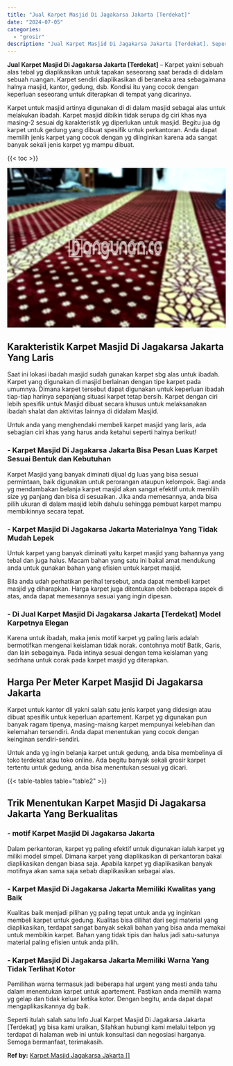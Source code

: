 ```yaml
---
title: "Jual Karpet Masjid Di Jagakarsa Jakarta [Terdekat]"
date: "2024-07-05"
categories: 
  - "grosir"
description: "Jual Karpet Masjid Di Jagakarsa Jakarta [Terdekat]. Seperti itulah salah satu Info Jual Karpet Masjid Di Jagakarsa Jakarta [Terdekat] yg bisa kami uraikan,..."
---
```


**Jual Karpet Masjid Di Jagakarsa Jakarta \[Terdekat\]** – Karpet yakni sebuah alas tebal yg diaplikasikan untuk tapakan seseorang saat berada di didalam sebuah ruangan. Karpet sendiri diaplikasikan di beraneka area sebagaimana halnya masjid, kantor, gedung, dsb. Kondisi itu yang cocok dengan keperluan seseorang untuk diterapkan di tempat yang dicarinya.

Karpet untuk masjid artinya digunakan di di dalam masjid sebagai alas untuk melakukan ibadah. Karpet masjid dibikin tidak serupa dg ciri khas nya masing-2 sesuai dg karakteristik yg diperlukan untuk masjid. Begitu jua dg karpet untuk gedung yang dibuat spesifik untuk perkantoran. Anda dapat memilih jenis karpet yang cocok dengan yg diinginkan karena ada sangat banyak sekali jenis karpet yg mampu dibuat.

{{< toc >}}

![Jual Karpet Masjid Di Jagakarsa Jakarta [Terdekat]](/images/grosir-karpet-murah-12.png)

## Karakteristik Karpet Masjid Di Jagakarsa Jakarta Yang Laris

Saat ini lokasi ibadah masjid sudah gunakan karpet sbg alas untuk ibadah. Karpet yang digunakan di masjid berlainan dengan tipe karpet pada umumnya. Dimana karpet tersebut dapat digunakan untuk keperluan ibadah tiap-tiap harinya sepanjang situasi karpet tetap bersih. Karpet dengan ciri lebih spesifik untuk Masjid dibuat secara khusus untuk melaksanakan ibadah shalat dan aktivitas lainnya di didalam Masjid.

Untuk anda yang menghendaki membeli karpet masjid yang laris, ada sebagian ciri khas yang harus anda ketahui seperti halnya berikut!

### \- Karpet Masjid Di Jagakarsa Jakarta Bisa Pesan Luas Karpet Sesuai Bentuk dan Kebutuhan

Karpet Masjid yang banyak diminati dijual dg luas yang bisa sesuai permintaan, baik digunakan untuk perorangan ataupun kelompok. Bagi anda yg mendambakan belanja karpet masjid akan sangat efektif untuk memliih size yg panjang dan bisa di sesuaikan. Jika anda memesannya, anda bisa pilih ukuran di dalam masjid lebih dahulu sehingga pembuat karpet mampu membikinnya secara tepat.

### \- Karpet Masjid Di Jagakarsa Jakarta Materialnya Yang Tidak Mudah Lepek

Untuk karpet yang banyak diminati yaitu karpet masjid yang bahannya yang tebal dan juga halus. Macam bahan yang satu ini bakal amat mendukung anda untuk gunakan bahan yang efisien untuk karpet masjid.

Bila anda udah perhatikan perihal tersebut, anda dapat membeli karpet masjid yg diharapkan. Harga karpet juga ditentukan oleh beberapa aspek di atas, anda dapat memesannya sesuai yang ingin dipesan.

### \- Di Jual Karpet Masjid Di Jagakarsa Jakarta \[Terdekat\] Model Karpetnya Elegan

Karena untuk ibadah, maka jenis motif karpet yg paling laris adalah bermotifkan mengenai keislaman tidak norak. contohnya motif Batik, Garis, dan lain sebagainya. Pada intinya sesuai dengan tema keislaman yang sedrhana untuk corak pada karpet masjid yg diterapkan.

## Harga Per Meter Karpet Masjid Di Jagakarsa Jakarta

Karpet untuk kantor dll yakni salah satu jenis karpet yang didesign atau dibuat spesifik untuk keperluan apartement. Karpet yg digunakan pun banyak ragam tipenya, masing-maisng karpet mempunyai kelebihan dan kelemahan tersendiri. Anda dapat menentukan yang cocok dengan keinginan sendiri-sendiri.

Untuk anda yg ingin belanja karpet untuk gedung, anda bisa membelinya di toko terdekat atau toko online. Ada begitu banyak sekali grosir karpet tertentu untuk gedung, anda bisa menentukan sesuai yg dicari.

{{< table-tables table="table2" >}}

## Trik Menentukan Karpet Masjid Di Jagakarsa Jakarta Yang Berkualitas

### \- motif Karpet Masjid Di Jagakarsa Jakarta

Dalam perkantoran, karpet yg paling efektif untuk digunakan ialah karpet yg miliki model simpel. Dimana karpet yang diaplikasikan di perkantoran bakal diaplikasikan dengan biasa saja. Apabila karpet yg diaplikasikan banyak motifnya akan sama saja sebab diaplikasikan sebagai alas.

### \- Karpet Masjid Di Jagakarsa Jakarta Memiliki Kwalitas yang Baik

Kualitas baik menjadi pilihan yg paling tepat untuk anda yg inginkan membeli karpet untuk gedung. Kualitas bisa dilihat dari segi material yang diaplikasikan, terdapat sangat banyak sekali bahan yang bisa anda memakai untuk membikin karpet. Bahan yang tidak tipis dan halus jadi satu-satunya material paling efisien untuk anda pilih.

### \- Karpet Masjid Di Jagakarsa Jakarta Memiliki Warna Yang Tidak Terlihat Kotor

Pemilihan warna termasuk jadi beberapa hal urgent yang mesti anda tahu dalam menentukan karpet untuk apartement. Pastikan anda memilih warna yg gelap dan tidak keluar ketika kotor. Dengan begitu, anda dapat dapat mengaplikasikannya dg baik.

Seperti itulah salah satu Info Jual Karpet Masjid Di Jagakarsa Jakarta \[Terdekat\] yg bisa kami uraikan, Silahkan hubungi kami melalui telpon yg terdapat di halaman web ini untuk konsultasi dan negosiasi harganya. Semoga bermanfaat, terimakasih.

**Ref by:**  [Karpet Masjid Jagakarsa Jakarta []](https://id.wikipedia.org/wiki/Karpet)
